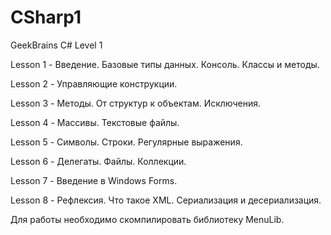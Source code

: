 # CSharp1
GeekBrains C# Level 1

Lesson 1 - Введение. Базовые типы данных. Консоль. Классы и методы.

Lesson 2 - Управляющие конструкции.

Lesson 3 - Методы. От структур к объектам. Исключения.

Lesson 4 - Массивы. Текстовые файлы.

Lesson 5 - Символы. Строки. Регулярные выражения.

Lesson 6 - Делегаты. Файлы. Коллекции.

Lesson 7 - Введение в Windows Forms.

Lesson 8 - Рефлексия. Что такое XML. Сериализация и десериализация.

Для работы необходимо скомпилировать библиотеку MenuLib.
